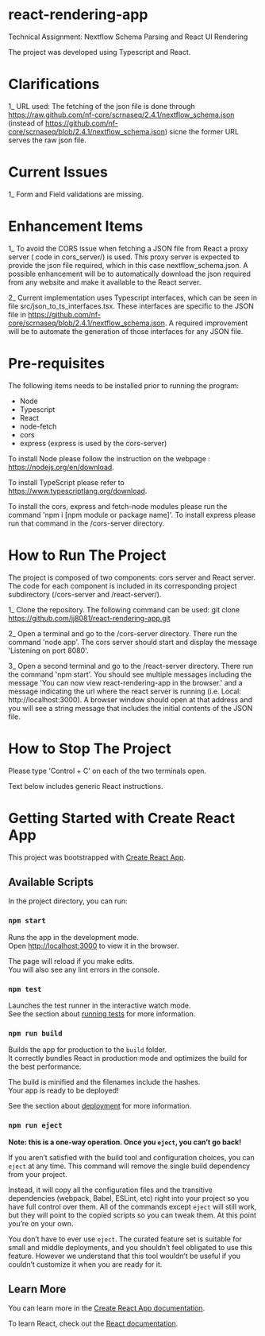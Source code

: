 # react-rendering-app

Technical Assignment: Nextflow Schema Parsing and React UI Rendering

The project was developed using Typescript and React.

# Clarifications

1_ URL used: The fetching of the json file is done through https://raw.github.com/nf-core/scrnaseq/2.4.1/nextflow_schema.json (instead of https://github.com/nf-core/scrnaseq/blob/2.4.1/nextflow_schema.json) sicne the former URL serves the raw json file.

# Current Issues

1_ Form and Field validations are missing.

# Enhancement Items

1_ To avoid the CORS issue when fetching a JSON file from React a proxy server ( code in cors_server/) is used. This proxy server is expected to provide the json file required, which in this case nextflow_schema.json. A possible enhancement will be to automatically download the json required from any website and make it available to the React server.

2_ Current implementation uses Typescript interfaces, which can be seen in file src/json_to_ts_interfaces.tsx. These interfaces are specific to the JSON file in https://github.com/nf-core/scrnaseq/blob/2.4.1/nextflow_schema.json. A required improvement will be to automate the generation of those interfaces for any JSON file.


# Pre-requisites

The following items needs to be installed prior to running the program:

- Node
- Typescript
- React
- node-fetch
- cors
- express (express is used by the cors-server)

To install Node please follow the instruction on the webpage : https://nodejs.org/en/download.

To install TypeScript please refer to https://www.typescriptlang.org/download.

To install the cors, express and fetch-node modules please run the command 'npm i [npm module or package name]'. To install express please run that command in the /cors-server directory.


# How to Run The Project

The project is composed of two components: cors server and React server. The code for each component is included in its corresponding project subdirectory (/cors-server and /react-server/). 

1_ Clone the repository. The following command can be used:
   git clone https://github.com/jj8081/react-rendering-app.git

2_ Open a terminal and go to the /cors-server directory. There run the command 'node app'. The cors server should start and display the message 'Listening on port 8080'.

3_ Open a second terminal and go to the /react-server directory. There run the command 'npm start'. You should see multiple messages including the message 'You can now view react-rendering-app in the browser.' and a message indicating the url where the react server is running (i.e. Local: http://localhost:3000). A browser window should open at that address and you will see a string message that includes the initial contents of the JSON file.


# How to Stop The Project

Please type 'Control + C' on each of the two terminals open.



Text below includes generic React instructions.
  
# Getting Started with Create React App

This project was bootstrapped with [Create React App](https://github.com/facebook/create-react-app).

## Available Scripts

In the project directory, you can run:

### `npm start`

Runs the app in the development mode.\
Open [http://localhost:3000](http://localhost:3000) to view it in the browser.

The page will reload if you make edits.\
You will also see any lint errors in the console.

### `npm test`

Launches the test runner in the interactive watch mode.\
See the section about [running tests](https://facebook.github.io/create-react-app/docs/running-tests) for more information.

### `npm run build`

Builds the app for production to the `build` folder.\
It correctly bundles React in production mode and optimizes the build for the best performance.

The build is minified and the filenames include the hashes.\
Your app is ready to be deployed!

See the section about [deployment](https://facebook.github.io/create-react-app/docs/deployment) for more information.

### `npm run eject`

**Note: this is a one-way operation. Once you `eject`, you can’t go back!**

If you aren’t satisfied with the build tool and configuration choices, you can `eject` at any time. This command will remove the single build dependency from your project.

Instead, it will copy all the configuration files and the transitive dependencies (webpack, Babel, ESLint, etc) right into your project so you have full control over them. All of the commands except `eject` will still work, but they will point to the copied scripts so you can tweak them. At this point you’re on your own.

You don’t have to ever use `eject`. The curated feature set is suitable for small and middle deployments, and you shouldn’t feel obligated to use this feature. However we understand that this tool wouldn’t be useful if you couldn’t customize it when you are ready for it.

## Learn More

You can learn more in the [Create React App documentation](https://facebook.github.io/create-react-app/docs/getting-started).

To learn React, check out the [React documentation](https://reactjs.org/).

